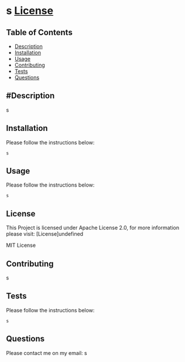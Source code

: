 # s [License](undefined)

## Table of Contents

- [Description](#description)
- [Installation](#installation)
- [Usage](#usage)
- [Contributing](#contributing)
- [Tests](#tests)
- [Questions](#questions)

## #Description

s

## Installation

Please follow the instructions below:

```
s
```

## Usage

Please follow the instructions below:

```
s
```

## License

This Project is licensed under Apache License 2.0, for more information please visit: [License]undefined

MIT License

## Contributing

s

## Tests

Please follow the instructions below:

```
s
```

## Questions

Please contact me on my email: s

